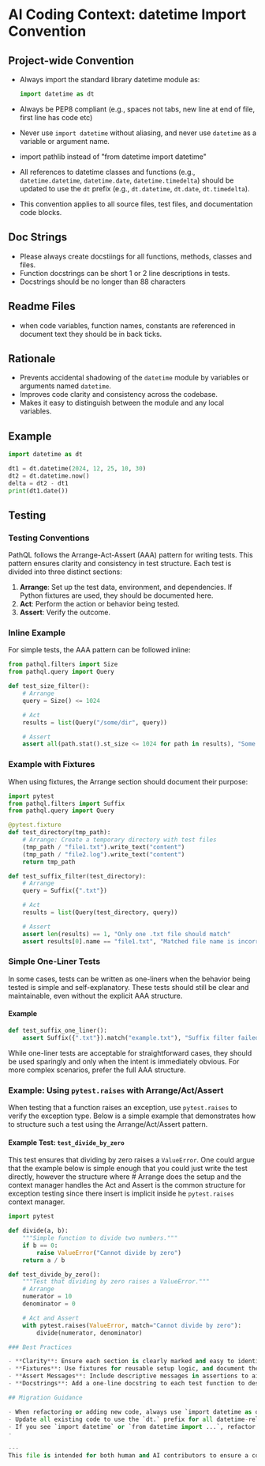 # AI Coding Context: datetime Import Convention

## Project-wide Convention

- Always import the standard library datetime module as:

  ```python
  import datetime as dt
  ```

- Always be PEP8 compliant (e.g., spaces not tabs, new line at end of file, first line has code etc)
- Never use `import datetime` without aliasing, and never use `datetime` as a variable or argument name.
- import pathlib instead of "from datetime import datetime"
- All references to datetime classes and functions (e.g., `datetime.datetime`, `datetime.date`, `datetime.timedelta`) should be updated to use the `dt` prefix (e.g., `dt.datetime`, `dt.date`, `dt.timedelta`).
- This convention applies to all source files, test files, and documentation code blocks.

## Doc Strings

- Please always create docstiings for all functions, methods, classes and files.
- Function docstrings can be short 1 or 2 line descriptions in tests.
- Docstrings should be no longer than 88 characters

## Readme Files

- when code variables, function names, constants are referenced in document text they should be in back ticks.

## Rationale

- Prevents accidental shadowing of the `datetime` module by variables or arguments named `datetime`.
- Improves code clarity and consistency across the codebase.
- Makes it easy to distinguish between the module and any local variables.

## Example

```python
import datetime as dt

dt1 = dt.datetime(2024, 12, 25, 10, 30)
dt2 = dt.datetime.now()
delta = dt2 - dt1
print(dt1.date())
```

## Testing

### Testing Conventions

PathQL follows the Arrange-Act-Assert (AAA) pattern for writing tests. This pattern ensures clarity and consistency in test structure. Each test is divided into three distinct sections:

1. **Arrange**: Set up the test data, environment, and dependencies. If Python fixtures are used, they should be documented here.
2. **Act**: Perform the action or behavior being tested.
3. **Assert**: Verify the outcome.

### Inline Example

For simple tests, the AAA pattern can be followed inline:

```python
from pathql.filters import Size
from pathql.query import Query

def test_size_filter():
    # Arrange
    query = Size() <= 1024

    # Act
    results = list(Query("/some/dir", query))

    # Assert
    assert all(path.stat().st_size <= 1024 for path in results), "Some files exceed 1KB"
```

### Example with Fixtures

When using fixtures, the Arrange section should document their purpose:

```python
import pytest
from pathql.filters import Suffix
from pathql.query import Query

@pytest.fixture
def test_directory(tmp_path):
    # Arrange: Create a temporary directory with test files
    (tmp_path / "file1.txt").write_text("content")
    (tmp_path / "file2.log").write_text("content")
    return tmp_path

def test_suffix_filter(test_directory):
    # Arrange
    query = Suffix({".txt"})

    # Act
    results = list(Query(test_directory, query))

    # Assert
    assert len(results) == 1, "Only one .txt file should match"
    assert results[0].name == "file1.txt", "Matched file name is incorrect"
```

### Simple One-Liner Tests

In some cases, tests can be written as one-liners when the behavior being tested is simple and self-explanatory. These tests should still be clear and maintainable, even without the explicit AAA structure.

#### Example

```python
def test_suffix_one_liner():
    assert Suffix({".txt"}).match("example.txt"), "Suffix filter failed for .txt"
```

While one-liner tests are acceptable for straightforward cases, they should be used sparingly and only when the intent is immediately obvious. For more complex scenarios, prefer the full AAA structure.

### Example: Using `pytest.raises` with Arrange/Act/Assert

When testing that a function raises an exception, use `pytest.raises` to verify the exception type. Below is a simple example that demonstrates how to structure such a test using the Arrange/Act/Assert pattern.

#### Example Test: `test_divide_by_zero`

This test ensures that dividing by zero raises a `ValueError`.  One could argue that the example below is simple enough that you could just write the test
directly, however the structure where # Arrange does the setup and the context manager handles the Act and Assert is the common structure for exception
testing since there insert is implicit inside he `pytest.raises` context manager.

```python
import pytest

def divide(a, b):
    """Simple function to divide two numbers."""
    if b == 0:
        raise ValueError("Cannot divide by zero")
    return a / b

def test_divide_by_zero():
    """Test that dividing by zero raises a ValueError."""
    # Arrange
    numerator = 10
    denominator = 0

    # Act and Assert
    with pytest.raises(ValueError, match="Cannot divide by zero"):
        divide(numerator, denominator)

### Best Practices

- **Clarity**: Ensure each section is clearly marked and easy to identify.
- **Fixtures**: Use fixtures for reusable setup logic, and document their role in the Arrange section.
- **Assert Messages**: Include descriptive messages in assertions to aid debugging.
- **Docstrings**: Add a one-line docstring to each test function to describe its purpose.

## Migration Guidance

- When refactoring or adding new code, always use `import datetime as dt`.
- Update all existing code to use the `dt.` prefix for all datetime-related calls.
- If you see `import datetime` or `from datetime import ...`, refactor to the above convention unless there is a compelling reason not to.
-

---
This file is intended for both human and AI contributors to ensure a consistent and robust datetime import style throughout the project.